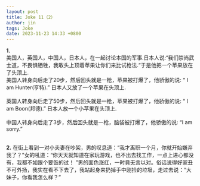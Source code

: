 ```yaml
---
layout: post
title: Joke 11（2）
author: jin
tags: Joke
date: 2023-11-23 14:33 +0800
---
```


**1.** 
<br>
美国人，英国人，中国人，日本人，在一起讨论本国的军事.日本人说:“我们崇尚武士道，不畏惧牺牲，我敢头上顶着苹果让你们来比试枪法.“于是他把一个苹果放在了头顶上. 
<br>
美国人转身向后走了20步，然后回头就是一枪，苹果被打爆了，他骄傲的说: “ I am Hunter(亨特).” 日本人又放了一个苹果在头顶上.      
<br>
英国人转身向后走了50步，然后回头就是一枪，苹果被打爆了，他骄傲的说: “ I am Boon(邦德).”  日本人放一个小苹果在头顶上.   
<br>
中国人转身向后走了3步，然后回头就是一枪，脑袋被打爆了，他骄傲的说:  “I am sorry.”
<br>
<br>

**2.**
在街上看到一对小夫妻在吵架，男的叹息道：“我才离职一个月，你就开始嫌弃我了？”女的吼道：“你天天就知道在家玩游戏，也不出去找工作，一点上进心都没有，我都不如跟个要饭的过！
”男的面色涨红，一时竟无言以对。俗话说得好家丑不可外扬，我实在看不下去了，我站起身来扔掉手中刚捡的垃圾，走过去说：“大妹子，你看我怎么样？”
<br>
<br>

